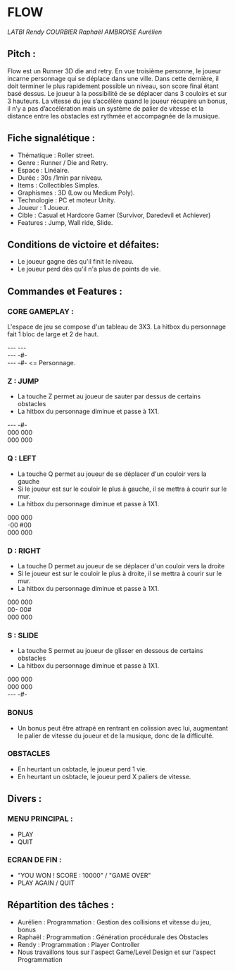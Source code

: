 # FLOW

*LATBI Rendy COURBIER Raphaël AMBROISE Aurélien*

## Pitch :

Flow est un Runner 3D die and retry. En vue troisième personne, le joueur incarne personnage qui se déplace dans une ville. Dans cette dernière, il doit terminer le plus rapidement possible un niveau, son score final étant basé dessus. Le joueur à la possibilité de se déplacer dans 3 couloirs et sur 3 hauteurs. La vitesse du jeu s’accélère quand le joueur récupère un bonus, il n’y a pas d’accélération mais un système de palier de vitesse et la distance entre les obstacles est rythmée et accompagnée de la musique.

## Fiche signalétique :
- Thématique : Roller street.
- Genre : Runner / Die and Retry.
- Espace : Linéaire.
- Durée : 30s /1min par niveau.
- Items : Collectibles Simples.
- Graphismes : 3D (Low ou Medium Poly).
- Technologie : PC et moteur Unity.
- Joueur : 1 Joueur.
- Cible : Casual et Hardcore Gamer (Survivor, Daredevil et Achiever)
- Features : Jump, Wall ride, Slide.

## Conditions de victoire et défaites:
- Le joueur gagne dès qu'il finit le niveau.
- Le joueur perd dès qu'il n'a plus de points de vie.

## Commandes et Features :
### CORE GAMEPLAY :
L'espace de jeu se compose d'un tableau de 3X3.
La hitbox du personnage fait 1 bloc de large et 2 de haut.

---     --- <br>
---     -#- <br>
---     -#- <= Personnage. <br>

### Z : JUMP
- La touche Z permet au joueur de sauter par dessus de certains obstacles
- La hitbox du personnage diminue et passe à 1X1.

---     -#- <br>
000     000 <br>
000     000 <br>

### Q : LEFT
- La touche Q permet au joueur de se déplacer d'un couloir vers la gauche
- Si le joueur est sur le couloir le plus à gauche, il se mettra à courir sur le mur.
- La hitbox du personnage diminue et passe à 1X1.

000     000 <br>
-00     #00 <br>
000     000 <br>

### D : RIGHT
- La touche D permet au joueur de se déplacer d'un couloir vers la droite
- Si le joueur est sur le couloir le plus à droite, il se mettra à courir sur le mur.
- La hitbox du personnage diminue et passe à 1X1.

000     000 <br>
00-     00# <br>
000     000 <br>

### S : SLIDE
- La touche S permet au joueur de glisser en dessous de certains obstacles
- La hitbox du personnage diminue et passe à 1X1.

000     000 <br>
000     000 <br>
---     -#- <br>

### BONUS
- Un bonus peut être attrapé en rentrant en colission avec lui, augmentant le palier de vitesse du joueur et de la musique, donc de la difficulté.

### OBSTACLES
- En heurtant un osbtacle, le joueur perd 1 vie.
- En heurtant un osbtacle, le joueur perd X paliers de vitesse.

## Divers :
### MENU PRINCIPAL :
- PLAY
- QUIT

### ECRAN DE FIN :
- "YOU WON ! SCORE : 10000" / "GAME OVER"
- PLAY AGAIN / QUIT

## Répartition des tâches :
- Aurélien : Programmation : Gestion des collisions et vitesse du jeu, bonus
- Raphaël : Programmation : Génération procédurale des Obstacles
- Rendy : Programmation : Player Controller
- Nous travaillons tous sur l'aspect Game/Level Design et sur l'aspect Programmation
